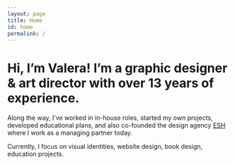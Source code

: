 ```yaml
---
layout: page
title: Home
id: home
permalink: /
---
```


<style>
  /* By default, keep the image responsive and limit it to 100% width. */
  .my-responsive-image {
    display: block;
    margin-left: 0px;
    max-width: 10%;
	min-width: 70px;
    height: auto;
	align: left;
  }

  /* First breakpoint at 768px */
 /* @media (min-width: 768px) {
    .my-responsive-image {
      max-width: 15%;
    }
  } 

  /* Second breakpoint at 1204px */
  @media (min-width: 1024px) {
    .my-responsive-image {
      max-width: 120px;
    }
  } 
</style>

# Hi, I’m Valera! I’m a graphic designer & art director with over 13 years of experience. 

Along the way, I’ve worked in in-house roles, started my own projects, developed educational plans, and also co-founded the design agency [ESH](https://eshgruppa.com/) where I work as a managing partner today.

Currently, I focus on visual identities, website design, book design, education projects.

<!-- Insert your single image -->
<!--<img src="/assets/valera.png" alt="small portrait" class="my-responsive-image">-->
